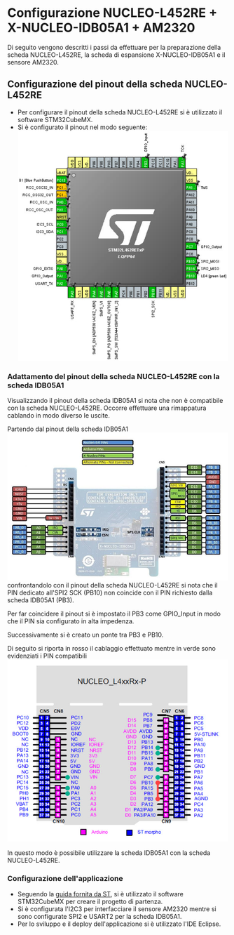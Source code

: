 # Configurazione NUCLEO-L452RE + X-NUCLEO-IDB05A1 + AM2320 

Di seguito vengono descritti i passi da effettuare per la preparazione della scheda NUCLEO-L452RE, la scheda di espansione X-NUCLEO-IDB05A1 e il sensore AM2320.

## Configurazione del pinout della scheda NUCLEO-L452RE

* Per configurare il pinout della scheda NUCLEO-L452RE si è utilizzato il software STM32CubeMX.
* Si è configurato il pinout nel modo seguente:
![Pinout NUCLEO-L452RE](Img/pinout-nucleo-STM32CubeMX.jpg)

### Adattamento del pinout della scheda NUCLEO-L452RE con la scheda IDB05A1

Visualizzando il pinout della scheda IDB05A1 si nota che non è compatibile con la scheda NUCLEO-L452RE. Occorre effettuare una rimappatura cablando in modo diverso le uscite.

Partendo dal pinout della scheda IDB05A1
![Pinout IDB05A1](Img/pinout-IDB05A1.jpg)
confrontandolo con il pinout della scheda NUCLEO-L452RE si nota che il PIN dedicato all'SPI2 SCK (PB10) non coincide con il PIN richiesto dalla scheda IDB05A1 (PB3).

Per far coincidere il pinout si è impostato il PB3 come GPIO_Input in modo che il PIN sia configurato in alta impedenza.

Successivamente si è creato un ponte tra PB3 e PB10.

Di seguito si riporta in rosso il cablaggio effettuato mentre in verde sono evidenziati i PIN compatibili
![Pinout NUCLEO-L452RE](Img/pinout-nucleo.jpg)

In questo modo è possibile utilizzare la scheda IDB05A1 con la scheda NUCLEO-L452RE.

### Configurazione dell'applicazione

* Seguendo la [guida fornita da ST](https://www.st.com/content/ccc/resource/technical/document/user_manual/b3/37/62/19/ea/9f/48/4d/DM00169392.pdf/files/DM00169392.pdf/jcr:content/translations/en.DM00169392.pdf), si è utilizzato il software STM32CubeMX per creare il progetto di partenza.
* Si è configurata l'I2C3 per interfacciare il sensore AM2320 mentre si sono configurate SPI2 e USART2 per la scheda IDB05A1.
* Per lo sviluppo e il deploy dell'applicazione si è utilizzato l'IDE Eclipse.